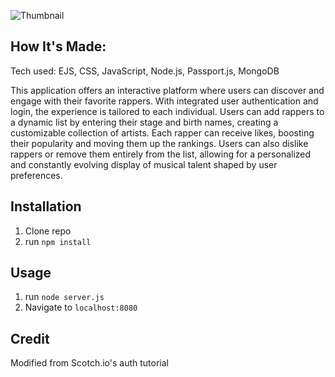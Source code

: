 ![Thumbnail](savage-auth/public/img/page.jpg)
 
 ## How It's Made:
 Tech used: EJS, CSS, JavaScript, Node.js, Passport.js, MongoDB
 
This application offers an interactive platform where users can discover and engage with their favorite rappers. With integrated user authentication and login, the experience is tailored to each individual. Users can add rappers to a dynamic list by entering their stage and birth names, creating a customizable collection of artists. Each rapper can receive likes, boosting their popularity and moving them up the rankings. Users can also dislike rappers or remove them entirely from the list, allowing for a personalized and constantly evolving display of musical talent shaped by user preferences.

## Installation

1. Clone repo
2. run `npm install`

## Usage

1. run `node server.js`
2. Navigate to `localhost:8080`

## Credit

Modified from Scotch.io's auth tutorial
